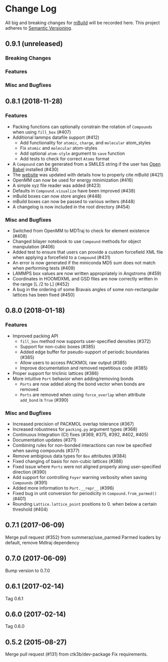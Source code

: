 # Change Log #

All big and breaking changes for [mBuild](https://mosdef-hub.github.io/mbuild/) will be recorded here.
This project adheres to [Semantic Versioning](http://semver.org/).

## 0.9.1 (unreleased)
### Breaking Changes
### Features
### Misc and Bugfixes

## 0.8.1 (2018-11-28)
### Features
* Packing functions can optionally constrain the rotation of `Compounds` when using `fill_box` (#407)
* Additional lammps datafile support (#412)
    * Add functionality for `atomic`, `charge`, and `molecular` atom_styles
    * Fix `atomic` and `molecular` atom-styles
    * Add optional `atom-style` argument to `save` function
    * Add tests to check for correct `Atoms` format
* A `Compound` can be generated from a SMILES string if the user has [Open Babel](http://openbabel.org/wiki/Main_Page) installed (#430)
* The [website](https://mosdef-hub.github.io/mbuild/) was updated with details how to properly cite mBuild (#421)
* OpenMM can now be used for energy minimization (#416)
* A simple xyz file reader was added (#423)
* Defaults in `Compound.visualize` have been improved (#438)
* mBuild boxes can now store angles (#448)
* mBuild boxes can now be passed to various writers (#448)
* A changelog is now included in the root directory (#454)

### Misc and Bugfixes
* Switched from OpenMM to MDTraj to check for element existence (#408)
* Changed bilayer notebook to use `Compound` methods for object manipulation (#406)
* Added test to ensure that users can provide a custom forcefield XML file when applying a forcefield to a `Compound` (#431)
* An error is now generated if the miniconda MD5 sum does not match when performing tests (#409)
* LAMMPS box values are now written appropriately in Angstroms (#459)
* Coordinates in HOOMDXML and GSD files are now correctly written in the range [L /2 to L] (#452)
* A bug in the ordering of some Bravais angles of some non-rectangular lattices has been fixed (#450)

## 0.8.0 (2018-01-18)
### Features
* Improved packing API
	* `fill_box` method now supports user-specified densities (#372)
	* Support for non-cubic boxes (#385)
	* Added edge buffer for pseudo-support of periodic boundaries (#385)
	* Allow users to access PACKMOL raw output (#385)
	* Improve documentation and removed repetitious code (#385)
* Proper support for triclinic lattices (#386)
* More intuitive `Port` behavior when adding/removing bonds
	* `Ports` are now added along the bond vector when bonds are removed
	* `Ports` are removed when using `force_overlap` when attribute `add_bond` is `True` (#390)
### Misc and Bugfixes
* Increased precision of PACKMOL overlap tolerance (#367)
* Increased robustness for `packing.py` argument types (#368)
* Continuous Integration (CI) fixes (#369, #375, #392, #402, #405)
* Documentation updates (#371)
* Combining rules for non-bonded interactions can now be specified when saving compounds (#377)
* Remove ambigious data types for `Box` attributes (#384)
* Fixed changing of basis for non-cubic lattices (#386)
* Fixed issue where `Ports` were not aligned properly along user-specified direction (#390)
* Add support for controlling `Foyer` warning verbosity when saving `Compounds` (#391)
* Added more information to `Port.__repr__` (#396)
* Fixed bug in unit conversion for periodicity in `Compound.from_parmed()` (#401)
* Rounding `Lattice.lattice_point` positions to 0. when below a certain threshold (#404)

## 0.7.1 (2017-06-09)

Merge pull request (#352) from summeraz/use_parmed
Parmed loaders by default, remove Mdtraj dependency

## 0.7.0 (2017-06-09)

Bump version to 0.7.0

## 0.6.1 (2017-02-14)

Tag 0.6.1

## 0.6.0 (2017-02-14)

Tag 0.6.0

## 0.5.2 (2015-08-27)

Merge pull request (#131) from ctk3b/dev-package
Fix requirements.
